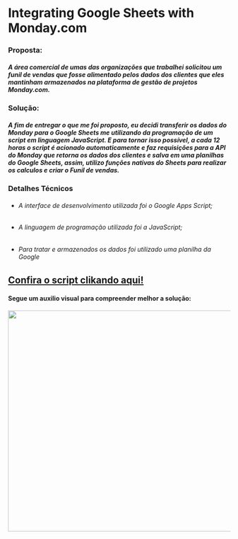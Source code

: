 # Integrating Google Sheets with Monday.com
### Proposta:
##### A área comercial de umas das organizações que trabalhei solicitou um funil de vendas que fosse alimentado pelos dados dos clientes que eles mantinham armazenados na plataforma de gestão de projetos Monday.com.


### Solução:
##### A fim de entregar o que me foi proposto, eu decidi transferir os dados do Monday para o Google Sheets me utilizando da programação de um script em linguagem JavaScript. E para tornar isso possível, a cada 12 horas o script é acionado automaticamente e faz requisições para a API do Monday que retorna os dados dos clientes e salva em uma planilhas do Google Sheets, assim, utilizo funções nativas do Sheets para realizar os calculos e criar o Funil de vendas. 


### Detalhes Técnicos
* ######  A interface de desenvolvimento utilizada foi o Google Apps Script;
* ######  A linguagem de programação utilizada foi a JavaScript;
* ###### Para tratar e armazenados os dados foi utilizado uma planilha da Google

## [Confira o script clikando aqui!](https://github.com/MarcosQB/-Integrating-Google-Sheets-with-Monday.com/blob/main/Google%20Sheets%20Integration%20Monday.js)

#### Segue um auxilio visual para compreender melhor a solução:
<a> <img src= 'https://user-images.githubusercontent.com/117322129/204107625-e6c877b5-7a2a-4e30-a42d-8ae16b69c33c.jpg' width="600" height="500"> </a>
